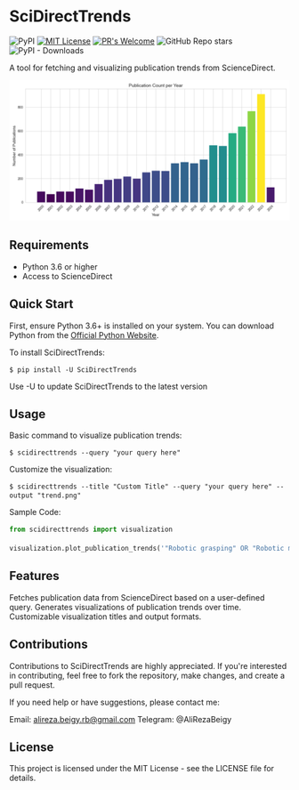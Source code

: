 # SciDirectTrends

![PyPI](https://img.shields.io/pypi/v/SciDirectTrends?style=for-the-badge)
[![MIT License](https://img.shields.io/badge/License-MIT-yellow.svg?style=for-the-badge)](https://github.com/AliRezaBeigy/SciDirectTrends/blob/master/LICENSE)
[![PR's Welcome](https://img.shields.io/badge/PRs-welcome-brightgreen.svg?style=for-the-badge)](http://makeapullrequest.com)
![GitHub Repo stars](https://img.shields.io/github/stars/AliRezaBeigy/SciDirectTrends?style=for-the-badge)
![PyPI - Downloads](https://img.shields.io/pypi/dm/SciDirectTrends?style=for-the-badge)

A tool for fetching and visualizing publication trends from ScienceDirect.

<p align="center">
  <img width="1350" src="https://raw.githubusercontent.com/AliRezaBeigy/SciDirectTrends/main/sample/trend.png">
</p>

## Requirements

- Python 3.6 or higher
- Access to ScienceDirect

## Quick Start

First, ensure Python 3.6+ is installed on your system. You can download Python from the [Official Python Website](https://www.python.org/downloads).

To install SciDirectTrends:

```shell
$ pip install -U SciDirectTrends
```
Use -U to update SciDirectTrends to the latest version

## Usage
Basic command to visualize publication trends:
```shell
$ scidirecttrends --query "your query here"
```
Customize the visualization:
```shell
$ scidirecttrends --title "Custom Title" --query "your query here" --output "trend.png"
```

Sample Code:
```python
from scidirecttrends import visualization

visualization.plot_publication_trends('"Robotic grasping" OR "Robotic manipulation"', 'trend.png', 'Robotic manipulation Publication Count per Year')
```


## Features
Fetches publication data from ScienceDirect based on a user-defined query.
Generates visualizations of publication trends over time.
Customizable visualization titles and output formats.

## Contributions
Contributions to SciDirectTrends are highly appreciated. If you're interested in contributing, feel free to fork the repository, make changes, and create a pull request.

If you need help or have suggestions, please contact me:

Email: alireza.beigy.rb@gmail.com
Telegram: @AliRezaBeigy

## License
This project is licensed under the MIT License - see the LICENSE file for details.
